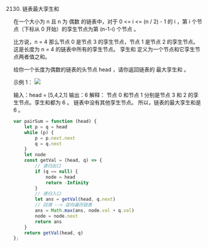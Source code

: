 2130. 链表最大孪生和

在一个大小为 n 且 n 为 偶数 的链表中，对于 0 <= i <= (n / 2) - 1 的 i ，第 i 个节点（下标从 0 开始）的孪生节点为第 (n-1-i) 个节点 。

比方说，n = 4 那么节点 0 是节点 3 的孪生节点，节点 1 是节点 2 的孪生节点。这是长度为 n = 4 的链表中所有的孪生节点。
孪生和 定义为一个节点和它孪生节点两者值之和。

给你一个长度为偶数的链表的头节点 head ，请你返回链表的 最大孪生和 。

示例 1：
![](https://assets.leetcode.com/uploads/2021/12/03/eg1drawio.png)

输入：head = [5,4,2,1]
输出：6
解释：
节点 0 和节点 1 分别是节点 3 和 2 的孪生节点。孪生和都为 6 。
链表中没有其他孪生节点。
所以，链表的最大孪生和是 6 。

```js
var pairSum = function (head) {
    let p = q = head
    while (p) {
        p = p.next.next
        q = q.next
    }
    let node
    const getVal = (head, q) => {
        // 递归出口
        if (q == null) {
            node = head
            return -Infinity
        }
        // 递归入口
        let ans = getVal(head, q.next)
        // 回溯 --> 逆向遍历链表
        ans = Math.max(ans, node.val + q.val)
        node = node.next
        return ans
    }
    return getVal(head, q)
};
```
